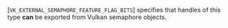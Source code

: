 [`VK_EXTERNAL_SEMAPHORE_FEATURE_FLAG_BITS`] specifies that
handles of this type  **can**  be exported from Vulkan semaphore objects.